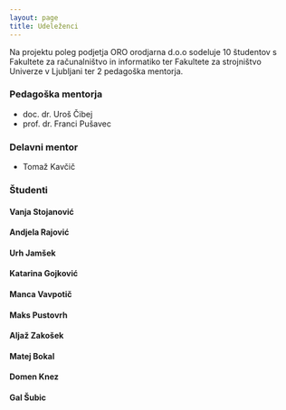 ```yaml
---
layout: page
title: Udeleženci
---
```


<p class="message" >
  Na projektu poleg podjetja ORO orodjarna d.o.o sodeluje 10 študentov s Fakultete za računalništvo in informatiko ter Fakultete za strojništvo Univerze v Ljubljani ter 2 pedagoška mentorja.
</p>


### Pedagoška mentorja

* doc. dr. Uroš Čibej
* prof. dr. Franci Pušavec

### Delavni mentor

* Tomaž Kavčič

### Študenti

#### Vanja Stojanović

#### Andjela Rajović

#### Urh Jamšek

#### Katarina Gojković

#### Manca Vavpotič

#### Maks Pustovrh

#### Aljaž Zakošek

#### Matej Bokal

#### Domen Knez

#### Gal Šubic
